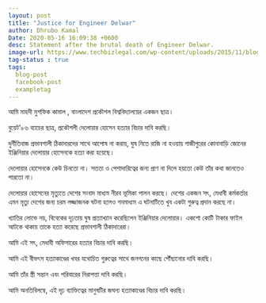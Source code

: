 ```yaml
---
layout: post
title: "Justice for Engineer Delwar"
author: Dhrubo Kamal
Date: 2020-05-16 16:09:38 +0600
desc: Statement after the brutal death of Engineer Delwar.
image-url: https://www.techbizlegal.com/wp-content/uploads/2015/11/blog-banner.jpg
tag-status : true
tags:
  blog-post
  facebook-post
  exampletag
---
```


আমি মাহদী মুশফিক কামাল ,
বাংলাদেশ প্রকৌশল বিশ্ববিদ্যালয়ের একজন ছাত্র।

বুয়েট'৮৬ ব্যাচের ছাত্র, প্রকৌশলী দেলোয়ার হোসেন হত্যার বিচার দাবি করছি।

দুর্নীতিবাজ প্রভাবশালী ঠিকাদারদের সাথে আপোষ না করায়, ঘুষ নিতে রাজি না হওয়ায় গাজীপুরের কোনাবাড়ি জোনের ইঞ্জিনিয়ার দেলোয়ার হোসেনকে হত্যা করা হয়েছে।

দেলোয়ার হোসেনকে কেউ চিনতো না। সততা ও পেশাদারিত্বের জন্য প্রাণ না দিলে হয়তো কেউ তাঁর কথা জানতেও পারতো না।

দেলোয়ার হোসেনের মৃত্যুতে দেশের সংবাদ মাধ্যম নীরব ভূমিকা পালন করছে। দেশের একজন সৎ, মেধাবী কর্মকর্তার এমন মৃত্যু দেশের জন্য চরম লজ্জাজনক ঘটনা হলেও গনমাধ্যম এ ঘটনাটিতে খুব একটা গুরুত্ব প্রদান করছে না।

খ্যাতির লোভে নয়, বিবেকের দৃঢ়তায় ঘুষ প্রত্যাখ্যান করেছিলেন ইঞ্জিনিয়ার দেলোয়ার। একশো কোটি টাকার ফাইল আটকে থাকায় তাকে হত্যা করেছে প্রভাবশালী ঠিকাদারেরা।

আমি এই সৎ, মেধাবী অফিসারের হত্যার বিচার দাবি করছি।

আমি এই বীভৎস হত্যাকাণ্ডের খবর যথোচিত গুরুত্বের সাথে জনগনের কাছে পৌঁছানোর দাবি করছি।

আমি তাঁর স্ত্রী সন্তান এবং পরিবারের নিরাপত্তা দাবি করছি।

আমি অনতিবিলম্বে, এই দৃঢ় ব্যাক্তিত্বের মানুষটির জঘন্য হত্যাকাণ্ডের বিচার দাবি করছি।
